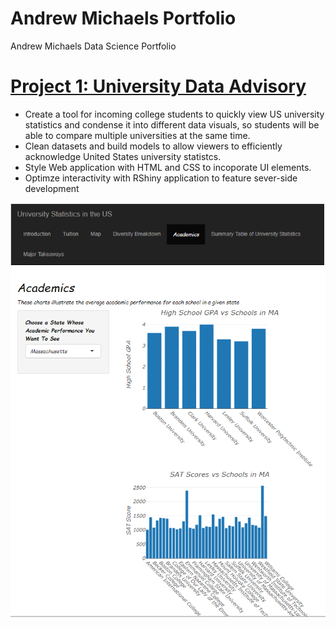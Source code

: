 # Andrew Michaels Portfolio
Andrew Michaels Data Science Portfolio


# [Project 1: University Data Advisory](https://github.com/amicha23/University-Data)
- Create a tool for incoming college students to quickly view US university statistics and condense it into different data visuals, so students will be able to compare multiple universities at the same time.
- Clean datasets and build models to allow viewers to efficiently acknowledge United States university statistcs.
- Style Web application with HTML and CSS to incoporate UI elements.
- Optimze interactivity with RShiny application to feature sever-side development

![](/images/University_Picture.PNG)
